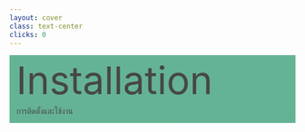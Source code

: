 ```yaml
---
layout: cover
class: text-center
clicks: 0
---
```


<PageNumber :page="$page" />

<div v-click="[0, 1]" class="custom-background-title">
  <p
    v-click="[0, 1]"
    v-motion
    :initial="{ x: -400 }"
    :enter="{ x: 0 }"
    :leave="{ x: 500 }"
    class="custom-title"
  >
    Installation
  </p>
  <p
    v-click="[0, 1]"
    v-motion
    :initial="{ x: -200 }"
    :enter="{ x: 0 }"
    :leave="{ x: 200 }"
    class="custom-sub-title"
  >
    การติดตั้งและใช้งาน
  </p>
</div>


<style>
.slidev-layout {
  padding: 28px;
  background: #35485d;
  z-index: 2;
  ::-webkit-scrollbar {
    width: 4px !important;
    height: 4px !important;
  }
  ::-webkit-scrollbar-thumb {
    border-radius: 8px !important;
    background: grey !important;
  }
  ::-webkit-scrollbar-track {
    background: transparent !important;
  }
}
.custom-background-title {
  background-color: #3fa17b;
  padding: 12px;
  opacity: 0.8;
}
.custom-title {
  font-size: 68px;
  line-height: 4rem;
  margin: 0;
}
.custom-sub-title {
  margin-bottom: 0;
}
</style>

<!-- 
  Installation
-->
